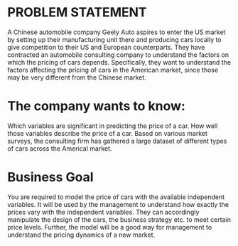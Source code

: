 # PROBLEM STATEMENT
A Chinese automobile company Geely Auto aspires to enter the US market by setting up their manufacturing unit there and producing cars locally to give competition to their US and European counterparts.
They have contracted an automobile consulting company to understand the factors on which the pricing of cars depends. 
Specifically, they want to understand the factors affecting the pricing of cars in the American market, since those may be very different from the Chinese market.

# The company wants to know:
Which variables are significant in predicting the price of a car.
How well those variables describe the price of a car.
Based on various market surveys, the consulting firm has gathered a large dataset of different types of cars across the Americal market.

# Business Goal
You are required to model the price of cars with the available independent variables. It will be used by the management to understand how exactly the prices vary with the independent variables. 
They can accordingly manipulate the design of the cars, the business strategy etc. to meet certain price levels. 
Further, the model will be a good way for management to understand the pricing dynamics of a new market.
